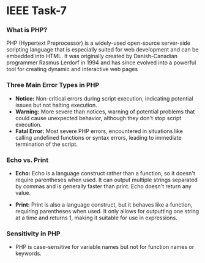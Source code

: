# IEEE Task-7

### What is PHP?

PHP (Hypertext Preprocessor) is a widely-used open-source server-side scripting language that is especially suited for web development and can be embedded into HTML. It was originally created by Danish-Canadian programmer Rasmus Lerdorf in 1994 and has since evolved into a powerful tool for creating dynamic and interactive web pages

### Three Main Error Types in PHP

- **Notice:** Non-critical errors during script execution, indicating potential issues but not halting execution.
- **Warning:** More severe than notices, warning of potential problems that could cause unexpected behavior, although they don't stop script execution.
- **Fatal Error:** Most severe PHP errors, encountered in situations like calling undefined functions or syntax errors, leading to immediate termination of the script.


### Echo vs. Print



- **Echo:** Echo is a language construct rather than a function, so it doesn't require parentheses when used. It can output multiple strings separated by commas and is generally faster than print. Echo doesn't return any value.

- **Print:** Print is also a language construct, but it behaves like a function, requiring parentheses when used. It only allows for outputting one string at a time and returns 1, making it suitable for use in expressions.


### Sensitivity in PHP

- PHP is case-sensitive for variable names but not for function names or keywords.
